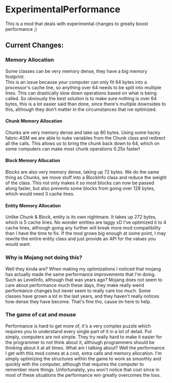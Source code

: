 # ExperimentalPerformance  

This is a mod that deals with experimental changes to greatly boost performance ;)  

## Current Changes:  
### Memory Allocation  
Some classes can be very memory dense, they have a big memory footprint.  
This is an issue because your computer can only fit 64 bytes into a processor's cache line, so anything over 64 needs to be split into multiple lines. This can drastically slow down operations based on what is being called.
So obviously the best solution is to make sure nothing is over 64 bytes, this is a lot easier said than done, since there's multiple downsides to this, although they don't matter in the circumstances that ive optimized.
#### Chunk Memory Allocation
Chunks are very memory dense and take up 80 bytes. Using some hacky fabric-ASM we are able to nuke variables from the Chunk class and redirect all the calls. 
This allows us to bring the chunk back down to 64, which on some computers can make most chunk operations 0.25x faster!
#### Block Memory Allocation
Blocks are also very memory dense, taking up 72 bytes.
We do the same thing as Chunks, we move stuff into a BlockInfo class and reduce the weight of the class.
This not only makes it so most blocks can now be passed along faster, but also prevents some blocks from going over 128 bytes, which would need 3 cache lines.
#### Entity Memory Allocation
Unlike Chunk & Block, entity is its own nightmare. It takes up 272 bytes, which is 5 cache lines. No wonder entities are laggy xD
I've optimized it to 4 cache lines, although going any further will break more mod compatibility than I have the time to fix.
If the mod grows big enough at some point, I may rewrite the entire entity class and just provide an API for the values you would want.

### Why is Mojang not doing this?
Well they kinda are?
When making my optimizations I noticed that mojang has actually made the same performance improvements that I'm doing. Such as LevelInfo, although that was years ago?
Mojang does not seem to care about performance much these days, they make really weird performance changes but never seem to really care too much. Some classes have grown a lot in the last years, and they haven't really notices how dense they have become.
That's fine tho, cause im here to help.

### The game of cat and mouse
Performance is hard to get more of, it's a very complex puzzle which requires you to understand every single part of it in a lot of detail.
Put simply, computers are not simple. They try really hard to make it easier for the programmer to not think about it, although programmers should be thinking about it at all times.
What am I talking about?
Well the performance I get with this mod comes at a cost, extra calls and memory allocation. I'm simply optimizing the structures within the game to work as smoothly and quickly with the computer, although that requires the computer to remember more things. 
Unfortunately, you won't notice that cost since in most of these situations the performance win greatly overcomes the loss.
